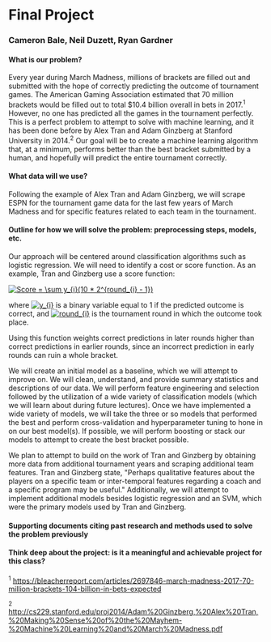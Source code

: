 # Final Project
### Cameron Bale, Neil Duzett, Ryan Gardner

#### What is our problem?
Every year during March Madness, millions of brackets are filled out and submitted with the hope of correctly predicting the outcome of tournament games. The American Gaming Association estimated that 70 million brackets would be filled out to total $10.4 billion overall in bets in 2017.<sup>1</sup> However, no one has predicted all the games in the tournament perfectly. This is a perfect problem to attempt to solve with machine learning, and it has been done before by Alex Tran and Adam Ginzberg at Stanford University in 2014.<sup>2</sup> Our goal will be to create a machine learning algorithm that, at a minimum, performs better than the best bracket submitted by a human, and hopefully will predict the entire tournament correctly.

#### What data will we use?
Following the example of Alex Tran and Adam Ginzberg, we will scrape ESPN for the tournament game data for the last few years of March Madness and for specific features related to each team in the tournament.

#### Outline for how we will solve the problem: preprocessing steps, models, etc.
Our approach will be centered around classification algorithms such as logistic regression. We will need to identify a cost or score function. As an example, Tran and Ginzberg use a score function:

<a href="https://www.codecogs.com/eqnedit.php?latex=Score&space;=&space;\sum&space;y_{i}(10&space;*&space;2^{round_{i}&space;-&space;1})" target="_blank"><img src="https://latex.codecogs.com/gif.latex?Score&space;=&space;\sum&space;y_{i}(10&space;*&space;2^{round_{i}&space;-&space;1})" title="Score = \sum y_{i}(10 * 2^{round_{i} - 1})" /></a>

where <a href="https://www.codecogs.com/eqnedit.php?latex=y_{i}" target="_blank"><img src="https://latex.codecogs.com/gif.latex?y_{i}" title="y_{i}" /></a> is a binary variable equal to 1 if the predicted outcome is correct, and <a href="https://www.codecogs.com/eqnedit.php?latex=round_{i}" target="_blank"><img src="https://latex.codecogs.com/gif.latex?round_{i}" title="round_{i}" /></a> is the tournament round in which the outcome took place.

Using this function weights correct predictions in later rounds higher than correct predictions in earlier rounds, since an incorrect prediction in early rounds can ruin a whole bracket.

We will create an initial model as a baseline, which we will attempt to improve on. We will clean, understand, and provide summary statistics and descriptions of our data. We will perform feature engineering and selection followed by the utilization of a wide variety of classification models (which we will learn about during future lectures). Once we have implemented a wide variety of models, we will take the three or so models that performed the best and perform cross-validation and hyperparameter tuning to hone in on our best model(s). If possible, we will perform boosting or stack our models to attempt to create the best bracket possible.

We plan to attempt to build on the work of Tran and Ginzberg by obtaining more data from additional tournament years and scraping additional team features. Tran and Ginzberg state, "Perhaps qualitative features about the players on a specific team or inter-temporal features regarding a coach and a specific program may be useful." Additionally, we will attempt to implement additional models besides logistic regression and an SVM, which were the primary models used by Tran and Ginzberg.

#### Supporting documents citing past research and methods used to solve the problem previously

#### Think deep about the project: is it a meaningful and achievable project for this class?

<sup>1</sup> https://bleacherreport.com/articles/2697846-march-madness-2017-70-million-brackets-104-billion-in-bets-expected

<sup>2</sup> http://cs229.stanford.edu/proj2014/Adam%20Ginzberg,%20Alex%20Tran,%20Making%20Sense%20of%20the%20Mayhem-%20Machine%20Learning%20and%20March%20Madness.pdf

